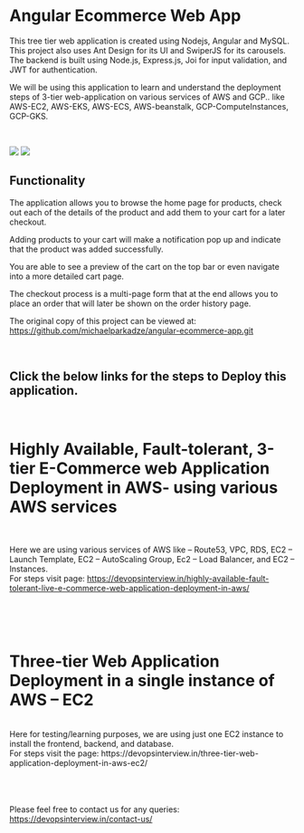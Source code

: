 # Angular Ecommerce Web App

This tree tier web application is created using Nodejs, Angular and MySQL. This project also uses Ant Design for its UI and SwiperJS for its carousels. The backend is built using Node.js, Express.js, Joi for input validation, and JWT for authentication.

We will be using this application to learn and understand the deployment steps of 3-tier web-application on various services of AWS and GCP.. like AWS-EC2, AWS-EKS, AWS-ECS, AWS-beanstalk, GCP-ComputeInstances, GCP-GKS. 

<br/>

![](1.gif)
![](2.gif)

## Functionality

The application allows you to browse the home page for products, check out each of the details of the product and add them to your cart for a later checkout.

Adding products to your cart will make a notification pop up and indicate that the product was added successfully.

You are able to see a preview of the cart on the top bar or even navigate into a more detailed cart page.

The checkout process is a multi-page form that at the end allows you to place an order that will later be shown on the order history page.

The original copy of this project can be viewed at: https://github.com/michaelparkadze/angular-ecommerce-app.git

<br/>


Click the below links for the steps to Deploy this application. 
--------------------------------------------------------------
<br>

# Highly Available, Fault-tolerant, 3-tier E-Commerce web Application Deployment in AWS- using various AWS services
<br>

Here we are using various services of AWS like – Route53, VPC, RDS, EC2 – Launch Template, EC2 – AutoScaling Group, Ec2 – Load Balancer, and EC2 – Instances. 
<br>For steps visit page: https://devopsinterview.in/highly-available-fault-tolerant-live-e-commerce-web-application-deployment-in-aws/ 

<br>
<br>
<br>


# Three-tier Web Application Deployment in a single instance of AWS – EC2

<br>
Here for testing/learning purposes, we are using just one EC2 instance to install the frontend, backend, and database.
<br>For steps visit the page: https://devopsinterview.in/three-tier-web-application-deployment-in-aws-ec2/

<br>
<br>
<br>
<br>



Please feel free to contact us for any queries: https://devopsinterview.in/contact-us/ 


